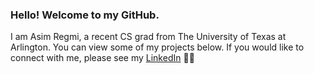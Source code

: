### Hello! Welcome to my GitHub. 

I am Asim Regmi, a recent CS grad from The University of Texas at Arlington. You can view some of my projects below. If you would like to connect with me, please see my [LinkedIn][Linkedin] :man::wave:

[linkedin]: https://www.linkedin.com/in/asimregmi/
[github]: https://github.com/asimregmi






<!---
asimregmi/asimregmi is a ✨ special ✨ repository because its `README.md` (this file) appears on your GitHub profile.
You can click the Preview link to take a look at your changes.
--->

